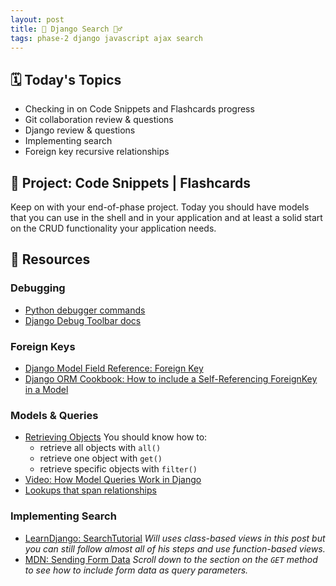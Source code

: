 ```yaml
---
layout: post
title: 🔎 Django Search 🕵️‍♂️
tags: phase-2 django javascript ajax search
---
```


## 🗓️ Today's Topics

- Checking in on Code Snippets and Flashcards progress
- Git collaboration review & questions
- Django review & questions
- Implementing search
- Foreign key recursive relationships

## 🎯 Project: Code Snippets | Flashcards

Keep on with your end-of-phase project. Today you should have models that you can use in the shell and in your application and at least a solid start on the CRUD functionality your application needs.

## 🔖 Resources

### Debugging

- [Python debugger commands](https://docs.python.org/3/library/pdb.html?highlight=debugger#debugger-commands)
- [Django Debug Toolbar docs](https://django-debug-toolbar.readthedocs.io/en/latest/)

### Foreign Keys

- [Django Model Field Reference: Foreign Key](https://docs.djangoproject.com/en/3.2/ref/models/fields/#foreignkey)
- [Django ORM Cookbook: How to include a Self-Referencing ForeignKey in a Model](https://books.agiliq.com/projects/django-orm-cookbook/en/latest/self_fk.html#how-to-include-a-self-referencing-foreignkey-in-a-model)

### Models & Queries

- [Retrieving Objects](https://docs.djangoproject.com/en/3.2/topics/db/queries/#retrieving-objects) You should know how to:
  - retrieve all objects with `all()`
  - retrieve one object with `get()`
  - retrieve specific objects with `filter()`
- [Video: How Model Queries Work in Django](https://www.youtube.com/watch?v=WimXjp0ryOo)
- [Lookups that span relationships](https://docs.djangoproject.com/en/3.2/topics/db/queries/#lookups-that-span-relationships)

### Implementing Search

- [LearnDjango: SearchTutorial](https://learndjango.com/tutorials/django-search-tutorial) _Will uses class-based views in this post but you can still follow almost all of his steps and use function-based views._
- [MDN: Sending Form Data](https://developer.mozilla.org/en-US/docs/Learn/Forms/Sending_and_retrieving_form_data) _Scroll down to the section on the `GET` method to see how to include form data as query parameters._
